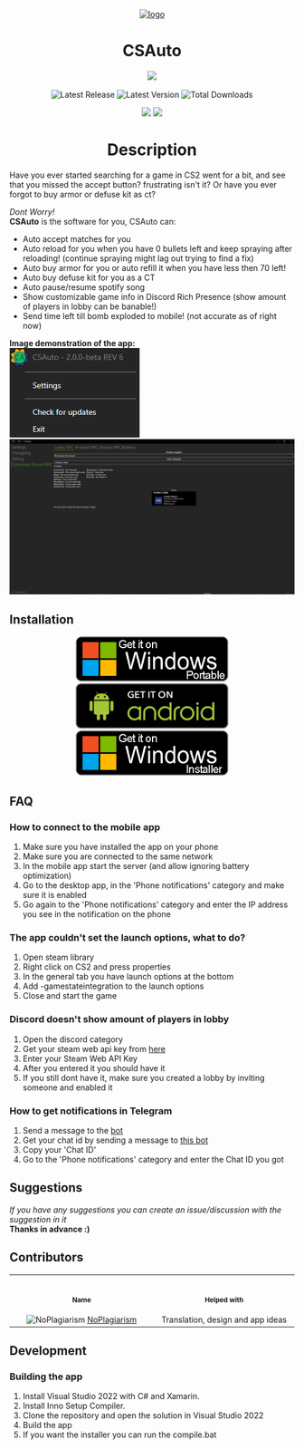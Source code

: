 <div align="center">
    <a href="https://csauto.vercel.app"><img width=150 src=https://raw.githubusercontent.com/MurkyYT/CSAuto/master/src/CSAuto/Icons/main.ico alt="logo"/></a>
   <h1>CSAuto</h1>
</div>
<!-- 
<p align="center">
   <a href="https://www.virustotal.com/gui/file/9297cb519b209e6f0c7d937c93cea40aefda3f9d1b870c74405097b3deb0596b/detection"><img src="https://github.com/MurkyYT/CSAuto/blob/dev/virustotal_icon.png?raw=true" height="40" alt="VirusTotal scan"></a>
</p>
-->
<p align="center">
  <a href="https://discord.gg/57ZEVZgm5W"><img src="https://dcbadge.vercel.app/api/server/57ZEVZgm5W"></a>
</p>
<p align="center">
  <img width="auto" src="https://img.shields.io/github/release-date/murkyyt/csauto?label=Latest%20release&style=for-the-badge" alt="Latest Release">
  <img width="auto" src="https://img.shields.io/github/v/tag/murkyyt/csauto?label=Latest%20version&style=for-the-badge" alt="Latest Version">
  <img width="auto" src="https://img.shields.io/github/downloads/murkyyt/csauto/total?color=brightgreen&label=Total%20downloads&style=for-the-badge" alt="Total Downloads">
</p>
<p align="center">
  <a href="https://github.com/MurkyYT/CSAuto/blob/master/README.md"><img src="https://img.shields.io/badge/lang-en-red.svg?style=for-the-badge"></a>
  <a href="https://github.com/MurkyYT/CSAuto/blob/master/Docs/README_ru.md"><img src="https://img.shields.io/badge/lang-ru-yellow.svg?style=for-the-badge"></a>
</p>

<h1 align="center">Description</h1>
Have you ever started searching for a game in CS2 went for a bit, and see that you missed the accept button?  
frustrating isn't it?  
Or have you ever forgot to buy armor or defuse kit as ct?  
  
*Dont Worry!*  
**CSAuto** is the software for you, CSAuto can:
* Auto accept matches for you
* Auto reload for you when you have 0 bullets left and keep spraying after reloading! (continue spraying might lag out trying to find a fix)
* Auto buy armor for you or auto refill it when you have less then 70 left!
* Auto buy defuse kit for you as a CT
* Auto pause/resume spotify song
* Show customizable game info in Discord Rich Presence (show amount of players in lobby can be banable!)
* Send time left till bomb exploded to mobile! (not accurate as of right now)

**Image demonstration of the app:**  
![right-click-menu](Images/menuimage.png)
![gui-menu](Images/appimage.png)
## Installation
<p align="center">    
<a href="https://github.com/murkyyt/csauto/releases/latest/download/CSAuto_Portable.zip"><img src="Images/windows-portable-badge.png" height ="80" alt="Get On Windows (Portable)"></a>
<a href="https://github.com/murkyyt/csauto/releases/latest/download/CSAuto_Android.apk"><img src="Images/android-badge.png" height ="80" alt="Get On Android"></a>
<a href="https://github.com/murkyyt/csauto/releases/latest/download/CSAuto_Installer.exe"><img src="Images/windows-installer-badge.png" height ="80" alt="Get On Windows (Installer)"></a>
</p>

## FAQ
### **How to connect to the mobile app**
  1. Make sure you have installed the app on your phone
  2. Make sure you are connected to the same network
  3. In the mobile app start the server (and allow ignoring battery optimization)
  4. Go to the desktop app, in the 'Phone notifications' category and make sure it is enabled
  5. Go again to the 'Phone notifications' category and enter the IP address you see in the notification on the phone
### The app couldn't set the launch options, what to do?
  1. Open steam library
  2. Right click on CS2 and press properties
  3. In the general tab you have launch options at the bottom
  4. Add -gamestateintegration to the launch options
  5. Close and start the game
### **Discord doesn't show amount of players in lobby**
  1. Open the discord category
  2. Get your steam web api key from [here](https://steamcommunity.com/dev)
  3. Enter your Steam Web API Key
  5. After you entered it you should have it
  6. If you still dont have it, make sure you created a lobby by inviting someone and enabled it
### **How to get notifications in Telegram**
   1. Send a message to the [bot](https://t.me/csautonotification_bot)
   2. Get your chat id by sending a message to [this bot](https://t.me/raw_info_bot)
   3. Copy your 'Chat ID'
   4. Go to the 'Phone notifications' category and enter the Chat ID you got
## Suggestions
*If you have any suggestions you can create an issue/discussion with the suggestion in it*  
**Thanks in advance :)**
## Contributors
<table>
<tr>
<th align="center">
<img width="441" height="0">
<p> 
<small>
Name
</small>
</p>
</th>
<th align="center">
<img width="441" height="0">
<p> 
<small>
Helped with
</small>
</p>
</th>
</tr>
<tr>
<td align="center">
<img src="https://github.com/NoPlagiarism.png?size=30" alt="NoPlagiarism"/>
<a href="https://github.com/NoPlagiarism"> NoPlagiarism </a>
</td>
<td align="center">
Translation, design and app ideas
</td>
</tr>
</table>

## Development

### Building the app

1. Install Visual Studio 2022 with C# and Xamarin.
2. Install Inno Setup Compiler.
3. Clone the repository and open the solution in Visual Studio 2022
4. Build the app
5. If you want the installer you can run the compile.bat
